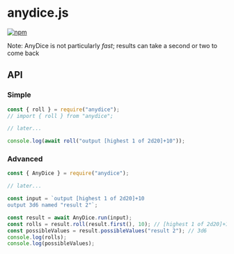 anydice.js
==========

[![npm](https://img.shields.io/npm/v/anydice.svg)](https://www.npmjs.com/package/anydice)

Note: AnyDice is not particularly _fast_; results can take a second or two to come back

## API

### Simple

```javascript
const { roll } = require("anydice");
// import { roll } from "anydice";

// later...

console.log(await roll("output [highest 1 of 2d20]+10"));
```

### Advanced

```javascript
const { AnyDice } = require("anydice");

// later...

const input = `output [highest 1 of 2d20]+10
output 3d6 named "result 2"`;

const result = await AnyDice.run(input);
const rolls = result.roll(result.first(), 10); // [highest 1 of 2d20]+10
const possibleValues = result.possibleValues("result 2"); // 3d6
console.log(rolls);
console.log(possibleValues);
```
